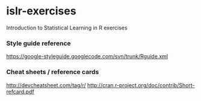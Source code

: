 # islr-exercises
Introduction to Statistical Learning in R exercises

### Style guide reference
https://google-styleguide.googlecode.com/svn/trunk/Rguide.xml

### Cheat sheets / reference cards
http://devcheatsheet.com/tag/r/
http://cran.r-project.org/doc/contrib/Short-refcard.pdf

